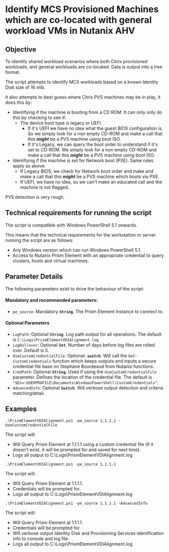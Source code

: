 # Identify MCS Provisioned Machines which are co-located with general workload VMs in Nutanix AHV

## Objective

To identify shared workload scenarios where both Citrix provisioned workloads, and general workloads are co-located. Data is output into a tree format.

The script attempts to identify MCS workloads based on a known Identity Disk size of 16 mib.

It also attempts to best guess where Citrix PVS machines may be in play, it does this by:

-  Identifying if the machine is booting from a CD ROM. It can only only do this by checking to see if:
   -  The device boot type is legacy or UEFI. 
      -  If it's UEFI we have no idea what the guest BIOS configuration is. So we simply look for a non empty CD-ROM and make a call that this ***might*** be a PVS machine using boot ISO.
      -  If it's Legacy, we can query the boot order to understand if it's set to CD-ROM. We simply look for a non empty CD-ROM and make a call that this ***might*** be a PVS machine using boot ISO.
- Identifying if the machine is set for Network boot (PXE). Same rules apply as above:
  - If Legacy BIOS, we check for Network boot order and make and make a call that this ***might*** be a PVS machine which boots via PXE.
  - If UEFI, we have no idea, so we can't make an educated call and the machine is not flagged.

PVS detection is very rough.

## Technical requirements for running the script

The script is compatible with Windows PowerShell 5.1 onwards.

This means that the technical requirements for the workstation or server running the script are as follows:

- Any Windows version which can run Windows PowerShell 5.1.
- Access to Nutanix Prism Element with an appropriate credential to query clusters, hosts and virtual machines.

## Parameter Details

The following parameters exist to drive the behaviour of the script:

#### Mandatory and recommended parameters:

- `pe_source`: Mandatory **`String`**. The Prism Element Instance to connect to.

#### Optional Parameters

- `LogPath`: Optional **`String`**. Log path output for all operations. The default is `C:\Logs\PrismElementVDIAlignment.log`
- `LogRollover`: Optional **`Int`**. Number of days before log files are rolled over. Default is 5.
- `UseCustomCredentialFile`: Optional. **`switch`**. Will call the `Get-CustomCredentials` function which keeps outputs and inputs a secure credential file base on Stephane Bourdeaud from Nutanix functions.
- `CredPath`: Optional **`String`**. Used if using the `UseCustomCredentialFile` parameter. Defines the location of the credential file. The default is `"$Env:USERPROFILE\Documents\WindowsPowerShell\CustomCredentials"`.
- `AdvancedInfo`:  Optional **`Switch`**. Will verbose output detection and criteria matchingdetail.

## Examples

```
.\PrismElementVDIAlignment.ps1 -pe_source 1.1.1.1 -UseCustomCredentialFile
```

The script will:

- Will Query Prism Element at 1.1.1.1 using a custom credential file (if it doesn't exist, it will be prompted for and saved for next time). 
- Logs all output to C:\Logs\PrismElementVDIAlignment.log

```
.\PrismElementVDIAlignment.ps1 -pe_source 1.1.1.1
```

The script will:

-  Will Query Prism Element at 1.1.1.1. 
-  Credentials will be prompted for. 
-  Logs all output to C:\Logs\PrismElementVDIAlignment.log

```
.\PrismElementVDIAlignment.ps1 -pe_source 1.1.1.1 -AdvancedInfo
```

The script will:

- Will Query Prism Element at 1.1.1.1. 
- Credentials will be prompted for. 
- Will verbose output Identity Disk and Provisioning Services identification info to console and log file. 
- Logs all output to C:\Logs\PrismElementVDIAlignment.log
